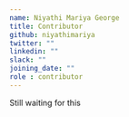 ```yaml
---
name: Niyathi Mariya George
title: Contributor
github: niyathimariya
twitter: ""
linkedin: ""
slack: ""
joining_date: ""
role : contributor
---
```


Still waiting for this
